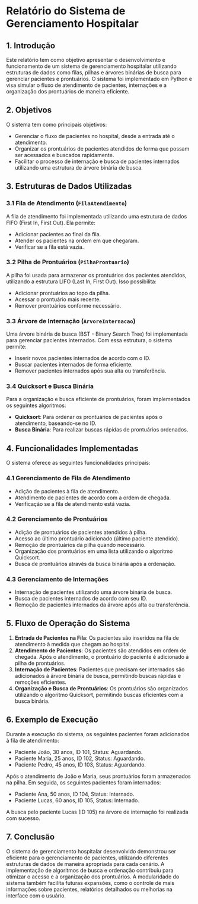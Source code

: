 # **Relatório do Sistema de Gerenciamento Hospitalar**

## 1. **Introdução**

Este relatório tem como objetivo apresentar o desenvolvimento e funcionamento de um sistema de gerenciamento hospitalar utilizando estruturas de dados como filas, pilhas e árvores binárias de busca para gerenciar pacientes e prontuários. O sistema foi implementado em Python e visa simular o fluxo de atendimento de pacientes, internações e a organização dos prontuários de maneira eficiente.

## 2. **Objetivos**

O sistema tem como principais objetivos:
- Gerenciar o fluxo de pacientes no hospital, desde a entrada até o atendimento.
- Organizar os prontuários de pacientes atendidos de forma que possam ser acessados e buscados rapidamente.
- Facilitar o processo de internação e busca de pacientes internados utilizando uma estrutura de árvore binária de busca.

## 3. **Estruturas de Dados Utilizadas**

### 3.1 **Fila de Atendimento (`FilaAtendimento`)**

A fila de atendimento foi implementada utilizando uma estrutura de dados FIFO (First In, First Out). Ela permite:
- Adicionar pacientes ao final da fila.
- Atender os pacientes na ordem em que chegaram.
- Verificar se a fila está vazia.

### 3.2 **Pilha de Prontuários (`PilhaProntuario`)**

A pilha foi usada para armazenar os prontuários dos pacientes atendidos, utilizando a estrutura LIFO (Last In, First Out). Isso possibilita:
- Adicionar prontuários ao topo da pilha.
- Acessar o prontuário mais recente.
- Remover prontuários conforme necessário.

### 3.3 **Árvore de Internação (`ArvoreInternacao`)**

Uma árvore binária de busca (BST - Binary Search Tree) foi implementada para gerenciar pacientes internados. Com essa estrutura, o sistema permite:
- Inserir novos pacientes internados de acordo com o ID.
- Buscar pacientes internados de forma eficiente.
- Remover pacientes internados após sua alta ou transferência.

### 3.4 **Quicksort e Busca Binária**

Para a organização e busca eficiente de prontuários, foram implementados os seguintes algoritmos:
- **Quicksort**: Para ordenar os prontuários de pacientes após o atendimento, baseando-se no ID.
- **Busca Binária**: Para realizar buscas rápidas de prontuários ordenados.

## 4. **Funcionalidades Implementadas**

O sistema oferece as seguintes funcionalidades principais:

### 4.1 **Gerenciamento de Fila de Atendimento**
- Adição de pacientes à fila de atendimento.
- Atendimento de pacientes de acordo com a ordem de chegada.
- Verificação se a fila de atendimento está vazia.

### 4.2 **Gerenciamento de Prontuários**
- Adição de prontuários de pacientes atendidos à pilha.
- Acesso ao último prontuário adicionado (último paciente atendido).
- Remoção de prontuários da pilha quando necessário.
- Organização dos prontuários em uma lista utilizando o algoritmo Quicksort.
- Busca de prontuários através da busca binária após a ordenação.

### 4.3 **Gerenciamento de Internações**
- Internação de pacientes utilizando uma árvore binária de busca.
- Busca de pacientes internados de acordo com seu ID.
- Remoção de pacientes internados da árvore após alta ou transferência.

## 5. **Fluxo de Operação do Sistema**

1. **Entrada de Pacientes na Fila**: Os pacientes são inseridos na fila de atendimento à medida que chegam ao hospital.
2. **Atendimento de Pacientes**: Os pacientes são atendidos em ordem de chegada. Após o atendimento, o prontuário do paciente é adicionado à pilha de prontuários.
3. **Internação de Pacientes**: Pacientes que precisam ser internados são adicionados à árvore binária de busca, permitindo buscas rápidas e remoções eficientes.
4. **Organização e Busca de Prontuários**: Os prontuários são organizados utilizando o algoritmo Quicksort, permitindo buscas eficientes com a busca binária.

## 6. **Exemplo de Execução**

Durante a execução do sistema, os seguintes pacientes foram adicionados à fila de atendimento:

- Paciente João, 30 anos, ID 101, Status: Aguardando.
- Paciente Maria, 25 anos, ID 102, Status: Aguardando.
- Paciente Pedro, 45 anos, ID 103, Status: Aguardando.

Após o atendimento de João e Maria, seus prontuários foram armazenados na pilha. Em seguida, os seguintes pacientes foram internados:

- Paciente Ana, 50 anos, ID 104, Status: Internado.
- Paciente Lucas, 60 anos, ID 105, Status: Internado.

A busca pelo paciente Lucas (ID 105) na árvore de internação foi realizada com sucesso.

## 7. **Conclusão**

O sistema de gerenciamento hospitalar desenvolvido demonstrou ser eficiente para o gerenciamento de pacientes, utilizando diferentes estruturas de dados de maneira apropriada para cada cenário. A implementação de algoritmos de busca e ordenação contribuiu para otimizar o acesso e a organização dos prontuários. A modularidade do sistema também facilita futuras expansões, como o controle de mais informações sobre pacientes, relatórios detalhados ou melhorias na interface com o usuário.
